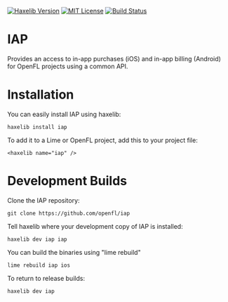 [![Haxelib Version](https://img.shields.io/github/tag/openfl/iap.svg?style=flat&label=haxelib)](http://lib.haxe.org/p/iap) [![MIT License](https://img.shields.io/badge/license-MIT-blue.svg?style=flat)](LICENSE.md) [![Build Status](https://img.shields.io/travis/openfl/iap.svg?style=flat)](https://travis-ci.org/openfl/iap)

IAP
===
Provides an access to in-app purchases (iOS) and in-app billing (Android) for OpenFL projects using a common API.


Installation
============

You can easily install IAP using haxelib:

    haxelib install iap

To add it to a Lime or OpenFL project, add this to your project file:

    <haxelib name="iap" />


Development Builds
==================

Clone the IAP repository:

    git clone https://github.com/openfl/iap

Tell haxelib where your development copy of IAP is installed:

    haxelib dev iap iap

You can build the binaries using "lime rebuild"

    lime rebuild iap ios

To return to release builds:

    haxelib dev iap
